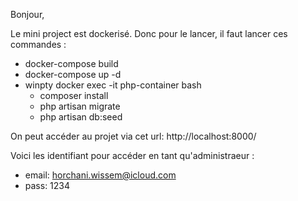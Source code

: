 Bonjour,

Le mini project est dockerisé. Donc pour le lancer, il faut lancer ces commandes : 
- docker-compose build
- docker-compose up -d 
- winpty docker exec -it php-container bash
    * composer install
    * php artisan migrate
    * php artisan db:seed

On peut accéder au projet via cet url: http://localhost:8000/

Voici les identifiant pour accéder en tant qu'administraeur :
- email: horchani.wissem@icloud.com
- pass: 1234

